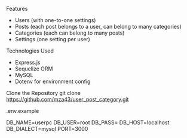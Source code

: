 Features
- Users (with one-to-one settings)
- Posts (each post belongs to a user, can belong to many categories)
- Categories (each can belong to many posts)
- Settings (one setting per user)

Technologies Used

- Express.js
- Sequelize ORM
- MySQL
- Dotenv for environment config

Clone the Repository
git clone https://github.com/mza43/user_post_category.git

.env.example

DB_NAME=userpc
DB_USER=root
DB_PASS=
DB_HOST=localhost
DB_DIALECT=mysql
PORT=3000
